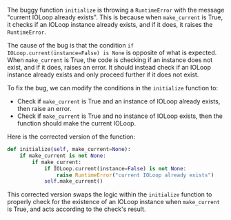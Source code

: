 The buggy function `initialize` is throwing a `RuntimeError` with the message "current IOLoop already exists". This is because when `make_current` is True, it checks if an IOLoop instance already exists, and if it does, it raises the `RuntimeError`.

The cause of the bug is that the condition `if IOLoop.current(instance=False) is None` is opposite of what is expected. When `make_current` is True, the code is checking if an instance does not exist, and if it does, raises an error. It should instead check if an IOLoop instance already exists and only proceed further if it does not exist.

To fix the bug, we can modify the conditions in the `initialize` function to:
- Check if `make_current` is True and an instance of IOLoop already exists, then raise an error.
- Check if `make_current` is True and no instance of IOLoop exists, then the function should make the current IOLoop.

Here is the corrected version of the function:
```python
def initialize(self, make_current=None):
    if make_current is not None:
        if make_current:
            if IOLoop.current(instance=False) is not None:
                raise RuntimeError("current IOLoop already exists")
            self.make_current()
```

This corrected version swaps the logic within the `initialize` function to properly check for the existence of an IOLoop instance when `make_current` is True, and acts according to the check's result.